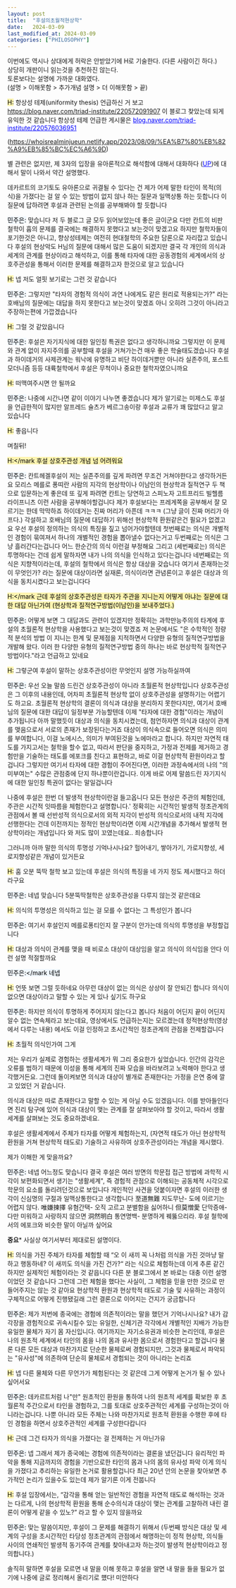 ```yaml
---
layout: post
title:  "후설의초월적현상학"
date:   2024-03-09
last_modified_at: 2024-03-09
categories: ["PHILOSOPHY"]
---
```


이번에도 역시나 상대에게 허락은 안받았기에 H로 기술한다. (다른 사람이긴 하다.)<br>
상당히 개판이니 읽는것을 추천하진 않는다.<br>
토론보다는 설명에 가까운 대화였다.<br>
(설명 > 이해못함 > 추가개념 설명 > 더 이해못함 > 끝)<br>

<mark style='background-color: #fff5b1'>H:</mark>
항상성 테제(uniformity thesis) 언급하신 거 보고<br>
 <a href="https://blog.naver.com/triad-institute/220572091907" style="color: blue; text-decoration: underline;">https://blog.naver.com/triad-institute/220572091907</a> 
이 블로그 찾았는데 되게 유익한 것 같습니다
항상성 테제 언급한 게시물은  <a href="blog.naver.com/triad-institute/220576036951" style="color: blue; text-decoration: underline;">blog.naver.com/triad-institute/220576036951</a> 

(<a href="https://whoisrealminjueun.netlify.app/2023/08/09/%EA%B7%80%EB%82%A9%EB%85%BC%EC%A6%9D" style="color: blue; text-decoration: underline;">https://whoisrealminjueun.netlify.app/2023/08/09/%EA%B7%80%EB%82%A9%EB%85%BC%EC%A6%9D</a>)

별 관련은 없지만, 제 3자의 입장을 유아론적으로 해석함에 대해서 대화하다 (<a href="https://whoisrealminjueun.netlify.app/2023/08/09/%EA%B7%80%EB%82%A9%EB%85%BC%EC%A6%9D" style="color: blue; text-decoration: underline;">UP</a>)에 대해서 말이 나와서 약간 설명했다.

데카르트의 코기토도 유아론으로 귀결될 수 있다는 건 제가 어제 말한 타인이 목적(의식)을 가졌다는 걸 알 수 있는 방법이 없지 않나 하는 질문과 일맥상통 하는 듯합니다
이 질문에 답하려면 후설과 관련된 논의를 공부해봐야 할 듯합니다

<mark style='background-color: #f1f8ff'>민주은:</mark>
맞습니다
저 두 블로그 글 모두 읽어보았는데 좋은 글이군요
다만 칸트의 비판 철학이 흄의 문제를 결국에는 해결하지 못했다고 보는것이 맞겠고요
하지만 철학자들이 포기한것은 아니고, 향상성테제는 여전히 현대철학의 주요한 담론으로 자리잡고 있습니다
후설의 현상악도 H님의 질문에 대해서 많은 도움이 되겠지만
결국 각 개인의 의식과 세계의 관계를 현상이라고 해석하고, 이를 통해 타자에 대한 공동경험의 세계에서의 상호주관성을 통해서 이러한 문제를 해결하고자 한것으로 알고 있습니다

<mark style='background-color: #fff5b1'>H:</mark>
넵 저도 얼핏 보기로는 그런 것 같습니다

<mark style='background-color: #f1f8ff'>민주은:</mark>
그렇지만 "타자의 경험적 의식이 과연 나에게도 같은 원리로 적용되는가?" 라는 호배님의 질문에는 대답을 하지 못한다고 보는것이 맞겠죠
아니 오히려 그것이 아니라고 주장하는편에 가깝겠습니다

<mark style='background-color: #fff5b1'>H:</mark>
그럴 것 같았읍니다

<mark style='background-color: #f1f8ff'>민주은:</mark>
후설은 자기지식에 대한 일인칭 특권은 없다고 생각하니까요
그렇지만 이 문제와 관계 없이 자지주의를 공부할때 후설을 거쳐가는건 매우 좋은 학술태도겠습니다
후설과 하이데거의 사제관계는 워낙에 유명하고
비단 하이데거뿐만 아니라 실존주의, 포스트모더니즘 등등 대륙철학에서 후설은 무척이나 중요한 철학자였으니까요

<mark style='background-color: #fff5b1'>H:</mark>
떠맥여주시면 안 될까요

<mark style='background-color: #f1f8ff'>민주은:</mark>
나중에 시간나면 같이 이야기 나누면 좋겠습니다
제가 알기로는 미제스도 후설을 언급한적이 많지만
알프레드 슐츠가 베르그송이랑 후설과 교류가 꽤 많았다고 알고 있습니다

<mark style='background-color: #fff5b1'>H:</mark>
좋읍니다

며칠뒤!

<mark style='background-color: #fff5b1'>H:</mark
후설 상호주관성 개념 넘 어려워요

<mark style='background-color: #f1f8ff'>민주은:</mark>
칸트헤겔후설이 저는 실존주의를 깊게 파려면 무조건 거쳐야한다고 생각하거든요
모리스 메를로 퐁띠란 사람의 지각의 현상학이나
이남인의 현상학과 질적연구 두 책으로 입문하는게 좋은데
또 깊게 파려면 칸트는 당연하고 스피노자 고트프리드 빌헬름 라이프니츠 이런 사람을 공부해야할겁니다
제가 후설보다는 프레게쪽을 공부해서 잘 모르기는 한데
막막하죠
하이데거는 진짜 머리가 아픈데 ㅋㅋㅋ
(그냥 글이 진짜 머리가 아프다.)
각설하고 호배님의 질문에 대답하기 위해선 현상학적 환원같은건 필요가 없겠고요
우선 후설의 정의하는 의식의 특징을 짚고 넘어가야할텐데
첫번째로는 의식은 개별적인 경험이 묶여져서 하나의 개별적인 경험을 뽑아낼수 없다는거고
두번째로는 의식은 그냥 흘러간다는겁니다 어느 한순간의 의식 이런걸 부정해요
그리고 (세번째로는) 의식은 투명하다는 건데 쉽게 말하자면 내가 나의 의식을 인식하고 있다는겁니다
네번째로는 의식은 지향적이라는데, 후설의 철학에서 의식은 항상 대상을 갖습니다
여기서 존재하는것이 무엇인가? 라는 질문에
대상이라면 실재론, 의식이라면 관념론이고 후설은 대상과 의식을 동치시켰다고 보는겁니다다

<mark style='background-color: #fff5b1'>H:</mark
근데 후설의 상호주관성은 타자가 주관을 지니는지 어떻게 아냐는 질문에 대한 대답 아닌가여
(현상학과 질적연구방법(이남인)을 보내주었다.) 

<mark style='background-color: #f1f8ff'>민주은:</mark>
어떻게 보면 그 대답과도 관련이 있겠지만
정확히는 과학만능주의의 타계에 후설의 초월론적 현상학을 사용했다고 보는것이 맞겠죠
저 논문에서도
"은 수학적인 정량적 분석의 방법
이 지니는 한계 및 문제점을 지적하면서 다양한 유형의 질적연구방법을 개발해 왔다. 이러
한 다양한 유형의 질적연구방법 중의 하나는 바로 현상학적 질적연구방법이다."라고 언급하고 있네요

<mark style='background-color: #fff5b1'>H:</mark>
그렇군여
후설이 말하는 상호주관성이란 무엇인지 설명 가능하실까여

<mark style='background-color: #f1f8ff'>민주은:</mark>
우선 오늘 말씀 드린건 상호주관성이 아니라 초월론적 현상학입니다
상호주관성은 그 이후의 내용인데, 어차피 초월론적 현상학 없이 상호주관성을 설명하기는 어렵기도 하고요.
초월론적 현상학의 결론이 의식과 대상을 분리하지 못한다지만, 
여기서 호배님의 질문에 대한 대답이 일정부분 가능할텐데 이제  "타자에 대한 경험"이라는 개념이 추가됩니다
아까 말했듯이 대상과 의식을 동치시켰는데, 첨언하자면 의식과 대상이 관계를 맺음으로서 서로의 존재가 보장된다는거죠
대상이 의식속으로 들어오면 의식은 의미를 부여합니다, 이걸 노에시스, 의미가 부여된것을 노에마라고 합니다.
하지만 자연적 태도를 가지고서는 철학을 할수 없고,  따라서 판단을 중지하고, 가정과 전제를 제거하고 경험만을 기술하는 태도를 에포크를 친다고 표현하고, 바로 이걸 현상학적 환원이라고 할겁니다
그렇지만 여기서 타자에 대한 경험이 주어진다면, 
이러한 과정속에서의 나의 "의미부여는" 수많은 관점중에 단지 하나뿐이란겁니다.
이게 바로 어제 말씀드린 자기지식에 대한 일인칭 특권이 없다는 말일겁니다

나중에 후설은 한번 더 발생적 현상학이란걸 들고옵니다
모든 현상은 주관의 체험인데, 주관은 시간적 잇따름을 체험한다고 설명합니다.'
정확히는 시간적인 발생적 정초관계의 관점에서 볼 때 선반성적 의식으로서의 외적 지각이 반성적 의식으로서의 내적 지각에 선행한다는 건데
이전까지는 정적인 현상학이라면 이제 시간개념을 추가해서 발생적 현상학이라는 개념입니다
와 저도 많이 꼬였는데요.. 죄송합니다

그러니까 아까 말한 의식의 투명성 기억나시나요?
헐어내기, 쌓아가기, 가로지향성, 세로지향성같은 개념이 있거든요

<mark style='background-color: #fff5b1'>H:</mark>
훔
오분 뚝딱 철학 보고 있는데
후설은 의식의 특징을 네 가지 정도 제시했다고 하더라구요

<mark style='background-color: #f1f8ff'>민주은:</mark>
네넵 맞습니다
5분뚝딱철학은 상호주관성을 다루지 않는것 같은데요

<mark style='background-color: #fff5b1'>H:</mark>
의식의 투명성은 의식하고 있는 걸 모를 수 없다는 그 특성인가 봅니다

<mark style='background-color: #f1f8ff'>민주은:</mark>
여기서 후설인지 메를로퐁티인지 잘 구분이 안가는데
의식의 투명성을 부정할겁니다

<mark style='background-color: #fff5b1'>H:</mark>
대상과 의식이 관계를 맺을 때 비로소 대상이 대상임을 알고 의식이 의식임을 안다
이런 설명 적절할까요

<mark style='background-color: #f1f8ff'>민주은:</mark
네넵

<mark style='background-color: #fff5b1'>H:</mark>
언뜻 보면 그럴 듯하네요
아무런 대상이 없는 의식은 상상이 잘 안되긴 합니다
의식이 없으면 대상이라고 말할 수 있는 게 있나 싶기도 하구요

<mark style='background-color: #f1f8ff'>민주은:</mark>
하지만 의식이 투명하게 주어지지 않는다고 봅니다
처음이 어딘지 끝이 어딘지 알수 없는 연속체라고 보는데요,
영상에서도 언급하는지는 모르겠는데
정적현상학(영상에서 다루는 내용) 에서도 이걸 인정하고 초시간적인 정초관계의 관점을 전제할겁니다

<mark style='background-color: #fff5b1'>H:</mark>
초월적 의식인가여 그게

저는 우리가 실제로 경험하는 생활세계가 뭐 그리 중요한가 싶었습니다. 인간의 감각은 오류를 범하기 때문에 이성을 통해 세계의 진짜 모습을 바라보려고 노력해야 한다고 생각했거든요. 그런데 돌이켜보면 의식과 대상이 별개로 존재한다는 가정을 은연 중에 깔고 있었던 거 같습니다.

의식과 대상은 따로 존재한다고 말할 수 있는 게 아닐 수도 있겠읍니다. 이를 받아들인다면 진리 탐구에 있어 의식과 대상이 맺는 관계를 잘 살펴보아야 할 것이고, 따라서 생활세계를 살펴보는 것도 중요하겠네요.

후설은 생활세계에서 주체가 타자를 어떻게 체험하는지, (자연적 태도가 아닌 현상학적 환원을 거쳐 현상학적 태도로) 기술하고 사유하여 상호주관성이라는 개념을 제시했다.

제가 이해한 게 맞을까요?

<mark style='background-color: #f1f8ff'>민주은:</mark>
네넵 어느정도 맞습니다
결국 후설은 여러 방면의 학문접 접근 방법에 과학적 시각이 보편화되면서 생기는
"생활세계", 즉 경험적 관점으로 이해되는 공동체적 시각으로 학문의 요소를 돌리려던것으로 보입니다
개인적인 사견을 덧붙이자면
후설의 이러한 생각이 신심명의 구절과 일맥상통한다고 생각합니다
至道無難 지도무난- 도에 이르기는 어렵지 않다.
唯嫌揀擇 유혐간택- 오직 고르고 분별함을 싫어하니
但莫憎愛 단막증애- 다만 미워하고 사랑하지 않으면
洞然明白 통연명백- 분명하게 꿰뚫으리라.
후설 철학에서의 에포크와 비슷한 말이 아닐까 싶어요





****중요*****
사실상 여기서부터 제대로된 설명이다.

<mark style='background-color: #fff5b1'>H:</mark>
의식을 가진 주체가 타자를 체험할 때
“오 이 새끼 꼭 나처럼 의식을 가진 것마냥 말하고 행동하네? 이 새끼도 의식을 가진 건가?“ 라는 식으로 체험하는데 
이게 추론 같긴 하지만 실제적인 체험이라는 것 같읍니다
다른 분 블로그에서 본 바로는 대충 이런 설명이었던 것 같습니다
그런데 그런 체험을 했다는 사실이, 그 체험을 믿을 만한 것으로 만들어주지는 않는 것 같아요
현상학적 환원과 현상학적 태도로 기술 및 사유하는 과정이 구체적으로 어떻게 진행됐길래
그런 결론으로 이어지는 건지가 궁금합니다

<mark style='background-color: #f1f8ff'>민주은:</mark>
제가 저번에 종국에는 경험에 의존적이라는 말을 했던거 기억나시나요?
내가 감각장을 경험적으로 귀속시킬수 있는 유일한, 신체기관 각각에서 개별적인 지배가 가능한 유일한 물체가 자기 몸 자신입니다.
여기까지는 자기소유권과 비슷한 논리인데,
후설은 나의 원초적 세계에서 타인의 몸을 나의 몸과 유사한 몸으로서 경험한다고 할겁니다
물론 다른 모든 대상과 마찬가지로 단순한 물체로써 경험되지만,
그것과 물체로서 파악되는 "유사성"에 의존하여 단순히 물체로서 경험되는 것이 아니라는 논리죠

<mark style='background-color: #fff5b1'>H:</mark>
넵 다른 물체와 다른 무언가가 체험된다는 것 같은데
그게 어떻게 논거가 될 수 있나 싶어서요

<mark style='background-color: #f1f8ff'>민주은:</mark>
데카르트처럼 나"만" 원초적인 환원을 통하여 나의 원초적 세계를 확보한 후 초월론적 주간으로서 타인을 경험하고, 그를 토대로 상호주관적인 세계를 구성하는것이 아니라는겁니다.
나뿐 아니라 모든 주체는 나와 마찬가지로 원초적 환원을 수행한 후에 타인 경험을 하면서 상호주관적인 세계를 구성한다캅니다

<mark style='background-color: #fff5b1'>H:</mark>
근데 그건 타자가 의식을 가졌다는 걸 전제하는 거 아닌가유

<mark style='background-color: #f1f8ff'>민주은:</mark>
넵 그래서 제가 종국에는 경험에 의존적이라는 결론을 냈던겁니다
유리적인 파악을 통해 지금까지의 경험을 기반으로한 타인의 몸과 나의 몸의 유사성 파악
이게 의식을 가졌다고 추리하는 유일한 논거로 활용할겁니다
최근 20년 안의 논문을 찾아보면 추가적인 논리가 있을수도 있는데
제가 알기론 이게 전붑니다

<mark style='background-color: #fff5b1'>H:</mark>
후설 입장에서는, “감각을 통해 얻는 일반적인 경험을 자연적 태도로 해석하는 것과는 다르게, 나의 현상학적 환원을 통해 순수의식과 대상이 맺는 관계를 고찰하려 내린 결론이 어떻게 같을 수 있노?” 라고 할 수 있지 않을까요

<mark style='background-color: #f1f8ff'>민주은:</mark>
맞는 말씀이지만, 후설이 그 문제를 해결하기 위해서
(두번째 방식은 대상 및 세계의 구성을 초시간적인 타당성 정초관계의 관점에서 해명하는이 정적 현상학, 의식들 사이의 연쇄적인 발생적 동기주여 관계를 찾아내고자 하는것이 발생적 현상학이라고 정의합니다.)


솔직히 말하면 후설을 모르면 내 말을 이해 못하고 후설을 알면 내 말을 들을 필요가 없기에 나중에 글로 정리해서 올리기로 헀다! 미안하다
